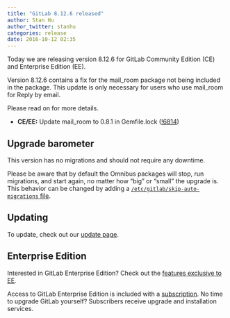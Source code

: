 ```yaml
---
title: "GitLab 8.12.6 released"
author: Stan Hu
author_twitter: stanhu
categories: release
date: 2016-10-12 02:35
---
```


Today we are releasing version 8.12.6 for GitLab Community Edition (CE) and
Enterprise Edition (EE).

Version 8.12.6 contains a fix for the mail_room package not being included in
the package. This update is only necessary for users who use mail_room for
Reply by email.

Please read on for more details.

<!-- more -->

- **CE/EE:** Update mail_room to 0.8.1 in Gemfile.lock ([!6814])

[!6814]: https://gitlab.com/gitlab-org/gitlab-ce/merge_requests/6814

## Upgrade barometer

This version has no migrations and should not require any downtime.

Please be aware that by default the Omnibus packages will stop, run migrations,
and start again, no matter how “big” or “small” the upgrade is. This behavior
can be changed by adding a [`/etc/gitlab/skip-auto-migrations`
file](http://doc.gitlab.com/omnibus/update/README.html).

## Updating

To update, check out our [update page](https://about.gitlab.com/update/).

## Enterprise Edition

Interested in GitLab Enterprise Edition? Check out the [features exclusive to
EE](https://about.gitlab.com/features/#enterprise).

Access to GitLab Enterprise Edition is included with a [subscription](https://about.gitlab.com/products/).
No time to upgrade GitLab yourself? Subscribers receive upgrade and installation
services.
